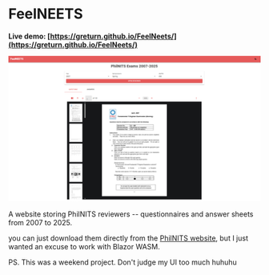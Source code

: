 # FeelNEETS
**Live demo: [https://greturn.github.io/FeelNeets/](https://greturn.github.io/FeelNeets/)**

![feelneets-screenshot](feelneets-preview.png)

A website storing PhilNITS reviewers -- questionnaires and answer sheets from 2007 to 2025.

you can just download them directly from the [PhilNITS website](https://itpec.org/pastexamqa/fe.html), but I just wanted an excuse to work with Blazor WASM.

PS. This was a weekend project. Don't judge my UI too much huhuhu
